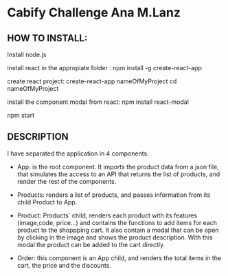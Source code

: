 # Cabify Challenge Ana M.Lanz

## HOW TO INSTALL:
Install node.js

install react in the appropiate folder : npm install -g create-react-app

create react project:  create-react-app nameOfMyProject
cd nameOfMyProject

install the component modal from react: npm install react-modal

npm start

## DESCRIPTION

I have separated the application in 4 components:

- App: is the root component. It imports the product data from a json file, that simulates the access to an API that returns the list of products, and render the rest of the components.

- Products: renders a list of products, and passes information from its child Product to App.

- Product: Products´ child, renders each product with its features (image,code, price...) and contains the functions to add items for each product to the shoppping cart. It also contain a modal that can be open by clicking in the image and shows the product description. With this modal the product can be added to the cart directly.

- Order: this component is an App child, and renders the total items in the cart, the price and the discounts. 



